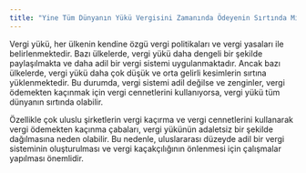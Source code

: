 ```yaml
---
title: "Yine Tüm Dünyanın Yükü Vergisini Zamanında Ödeyenin Sırtında Mı?"
---
```


Vergi yükü, her ülkenin kendine özgü vergi politikaları ve vergi yasaları ile belirlenmektedir. Bazı ülkelerde, vergi yükü daha dengeli bir şekilde paylaşılmakta ve daha adil bir vergi sistemi uygulanmaktadır. Ancak bazı ülkelerde, vergi yükü daha çok düşük ve orta gelirli kesimlerin sırtına yüklenmektedir. Bu durumda, vergi sistemi adil değilse ve zenginler, vergi ödemekten kaçınmak için vergi cennetlerini kullanıyorsa, vergi yükü tüm dünyanın sırtında olabilir.

Özellikle çok uluslu şirketlerin vergi kaçırma ve vergi cennetlerini kullanarak vergi ödemekten kaçınma çabaları, vergi yükünün adaletsiz bir şekilde dağılmasına neden olabilir. Bu nedenle, uluslararası düzeyde adil bir vergi sisteminin oluşturulması ve vergi kaçakçılığının önlenmesi için çalışmalar yapılması önemlidir.
